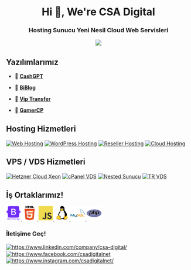 <h1 align="center">Hi 👋, We're CSA Digital</h1>
<h3 align="center">Hosting Sunucu Yeni Nesil Cloud Web Servisleri</h3>

<center><a href="https://csadigital.net/" target="_blank">
    <img src="https://csadigital.net/resources/uploads/logo/2023-06-19/csa-digital-yeni-nesil-cloud-web-hosting-hizmetleri-2.webp">
</a></center>

<h2 align="left">Yazılımlarımız</h3>

- 🤖 [**CashGPT**](https://csadigital.net/yazilim/cashgpt-yapay-zeka-makale) 

- 🤖 [**BiBlog**](https://csadigital.net/yazilim/bi-blog-gelismis-yapay-zeka-blog-ve-haber-scripti) 

- 🤖 [**Vip Transfer**](https://csadigital.net/yazilim/vip-transfer-havalimani-transfer-yazilimi) 

- 🤖 [**GamerCP**](https://csadigital.net/yazilim/gamercp-wisecp-tema-satin-al) 

<h2 align="left">Hosting Hizmetleri</h2>
<p align="left">
<a href="https://csadigital.net/kategori/web-hosting" target="blank"><img align="center" src="https://csadigital.net/templates/website/CSA/csadigitalicon/linuxhosting.webp" alt="Web Hosting" height="40" width="50" /></a>
<a href="https://csadigital.net/kategori/wordpress-hosting" target="blank"><img align="center" src="https://csadigital.net/templates/website/CSA/csadigitalicon/wordpress.webp" alt="WordPress Hosting" height="40" width="50" /></a>
<a href="https://csadigital.net/kategori/reseller-bayi-hosting" target="blank"><img align="center" src="https://csadigital.net/templates/website/CSA/csadigitalicon/resellerhosting.webp" alt="Reseller Hosting" height="40" width="50" /></a>
<a href="https://csadigital.net/kategori/cloud-hosting" target="blank"><img align="center" src="https://csadigital.net/templates/website/CSA/csadigitalicon/cloudhosting.webp" alt="Cloud Hosting" height="40" width="50" /></a>
</p>

<h2 align="left">VPS / VDS Hizmetleri</h2>
<p align="left">
<a href="https://csadigital.net/kategori/server/hetzner-cloud-xeon-gold" target="blank"><img align="center" src="https://csadigital.net/templates/website/CSA/assets/img/server1.webp" alt="Hetzner Cloud Xeon" height="40" width="50" /></a>
<a href="https://csadigital.net/kategori/cpanel-vps-vds" target="blank"><img align="center" src="https://csadigital.net/templates/website/CSA/assets/img/server2.webp" alt="cPanel VDS" height="40" width="50" /></a>
<a href="https://csadigital.net/kategori/nested-sunucu" target="blank"><img align="center" src="https://csadigital.net/templates/website/CSA/images/nested.png" alt="Nested Sunucu" height="40" width="50" /></a>
<a href="https://csadigital.net/kategori/server/vds-sunucu" target="blank"><img align="center" src="https://csadigital.net/templates/website/CSA/tema/icon/hetzner.png" alt="TR VDS" height="40" width="50" /></a>
</p>

<h2 align="left">İş Ortaklarımız!</h2>
<p align="left"> 
<a href="https://getbootstrap.com" target="_blank" rel="noreferrer"> <img src="https://raw.githubusercontent.com/devicons/devicon/master/icons/bootstrap/bootstrap-plain-wordmark.svg" alt="bootstrap" width="40" height="40"/> </a> 
<a href="https://www.w3.org/html/" target="_blank" rel="noreferrer"> <img src="https://raw.githubusercontent.com/devicons/devicon/master/icons/html5/html5-original-wordmark.svg" alt="html5" width="40" height="40"/> </a> 
<a href="https://developer.mozilla.org/en-US/docs/Web/JavaScript" target="_blank" rel="noreferrer"> <img src="https://raw.githubusercontent.com/devicons/devicon/master/icons/javascript/javascript-original.svg" alt="javascript" width="40" height="40"/> </a> 
<a href="https://www.linux.org/" target="_blank" rel="noreferrer"> <img src="https://raw.githubusercontent.com/devicons/devicon/master/icons/linux/linux-original.svg" alt="linux" width="40" height="40"/> </a> 
<a href="https://www.mysql.com/" target="_blank" rel="noreferrer"> <img src="https://raw.githubusercontent.com/devicons/devicon/master/icons/mysql/mysql-original-wordmark.svg" alt="mysql" width="40" height="40"/> </a> 
<a href="https://www.php.net" target="_blank" rel="noreferrer"> <img src="https://raw.githubusercontent.com/devicons/devicon/master/icons/php/php-original.svg" alt="php" width="40" height="40"/> </a> 
</p>

<h3 align="left">İletişime Geç!</h3>
<p align="left">
<a href="https://linkedin.com/in/https://www.linkedin.com/company/csa-digital/" target="blank"><img align="center" src="https://raw.githubusercontent.com/rahuldkjain/github-profile-readme-generator/master/src/images/icons/Social/linked-in-alt.svg" alt="https://www.linkedin.com/company/csa-digital/" height="40" width="50" /></a>
<a href="https://fb.com/https://www.facebook.com/csadigitalnet" target="blank"><img align="center" src="https://raw.githubusercontent.com/rahuldkjain/github-profile-readme-generator/master/src/images/icons/Social/facebook.svg" alt="https://www.facebook.com/csadigitalnet" height="40" width="50" /></a>
<a href="https://instagram.com/https://www.instagram.com/csadigitalnet/" target="blank"><img align="center" src="https://raw.githubusercontent.com/rahuldkjain/github-profile-readme-generator/master/src/images/icons/Social/instagram.svg" alt="https://www.instagram.com/csadigitalnet/" height="40" width="50" /></a>
</p>
